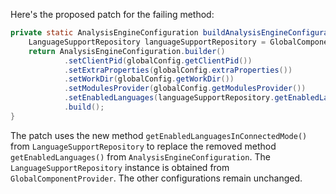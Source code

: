 Here's the proposed patch for the failing method:

```java
private static AnalysisEngineConfiguration buildAnalysisEngineConfiguration() {
    LanguageSupportRepository languageSupportRepository = GlobalComponentProvider.getLanguageSupportRepository();
    return AnalysisEngineConfiguration.builder()
            .setClientPid(globalConfig.getClientPid())
            .setExtraProperties(globalConfig.extraProperties())
            .setWorkDir(globalConfig.getWorkDir())
            .setModulesProvider(globalConfig.getModulesProvider())
            .setEnabledLanguages(languageSupportRepository.getEnabledLanguagesInConnectedMode())
            .build();
}
```

The patch uses the new method `getEnabledLanguagesInConnectedMode()` from `LanguageSupportRepository` to replace the removed method `getEnabledLanguages()` from `AnalysisEngineConfiguration`. The `LanguageSupportRepository` instance is obtained from `GlobalComponentProvider`. The other configurations remain unchanged.